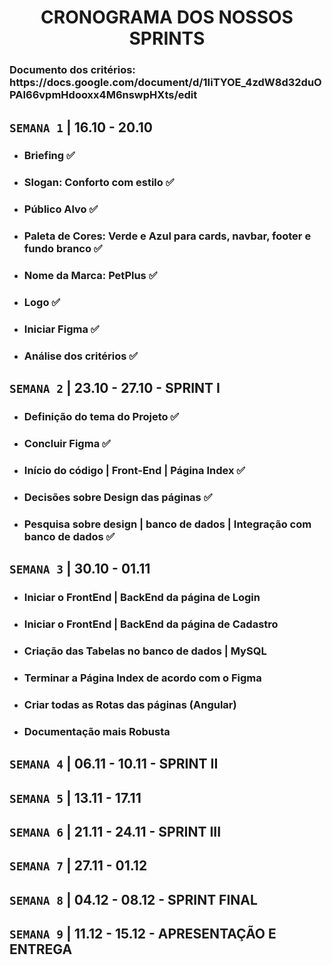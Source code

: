 <h1 align="center"> CRONOGRAMA DOS NOSSOS SPRINTS</h1>

<h3>Documento dos critérios: https://docs.google.com/document/d/1IiTYOE_4zdW8d32duOPAI66vpmHdooxx4M6nswpHXts/edit</h3>

## `SEMANA 1` |  16.10 - 20.10 
- ### Briefing ✅
- ### Slogan: Conforto com estilo ✅
- ### Público Alvo ✅
- ### Paleta de Cores: Verde e Azul para cards, navbar, footer e fundo branco ✅
- ### Nome da Marca: PetPlus ✅
- ### Logo ✅
- ### Iniciar Figma ✅
- ### Análise dos critérios ✅ 


## `SEMANA 2` | 23.10 - 27.10 - SPRINT I
- ### Definição do tema do Projeto ✅
- ### Concluir Figma ✅
- ### Início do código | Front-End | Página Index ✅
- ### Decisões sobre Design das páginas ✅
- ### Pesquisa sobre design | banco de dados | Integração com banco de dados ✅

## `SEMANA 3` | 30.10 - 01.11
- ### Iniciar o FrontEnd | BackEnd da página de Login
- ### Iniciar o FrontEnd | BackEnd da página de Cadastro
- ### Criação das Tabelas no banco de dados | MySQL
- ### Terminar a Página Index de acordo com o Figma
- ### Criar todas as Rotas das páginas (Angular)
- ### Documentação mais Robusta

## `SEMANA 4` | 06.11 - 10.11 - SPRINT II

## `SEMANA 5` | 13.11 - 17.11

## `SEMANA 6` | 21.11 - 24.11 - SPRINT III

## `SEMANA 7` | 27.11 - 01.12

## `SEMANA 8` | 04.12 - 08.12 - SPRINT FINAL

## `SEMANA 9` | 11.12 - 15.12 - APRESENTAÇÃO E ENTREGA
